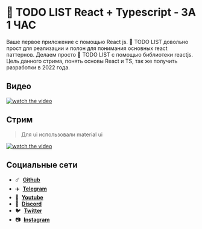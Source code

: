 # 📝 TODO LIST React + Typescript - ЗА 1 ЧАС

Ваше первое приложение с помощью React js. 📝 TODO LIST довольно прост для реализации и полон для понимания основных react паттернов. Делаем просто 📝 TODO LIST с помощью библиотеки reactjs. Цель данного стрима, понять основы React и TS, так же получить разработки в 2022 года.

## Видео

[![watch the video](https://img.youtube.com/vi/kt0jlHqBf2U/maxresdefault.jpg)](https://youtu.be/kt0jlHqBf2U)

## Стрим

> Для ui использовали material ui

[![watch the video](https://img.youtube.com/vi/6Sce9sppCj0/maxresdefault.jpg)](https://youtu.be/6Sce9sppCj0)

## Социальные сети

- :comet: &nbsp;**[Github](https://github.com/debabin)**
- :airplane: &nbsp;**[Telegram](https://t.me/siberiacancode)**
- :popcorn: &nbsp;**[Youtube](https://www.youtube.com/c/SIBERIACANCODE)**
- :robot: &nbsp;**[Discord](https://discord.gg/VqubFtXM)**
- :bird: &nbsp;**[Twitter](https://twitter.com/db_dzo)**
- :camera: &nbsp;**[Instagram](https://www.instagram.com/db_babin/)**
